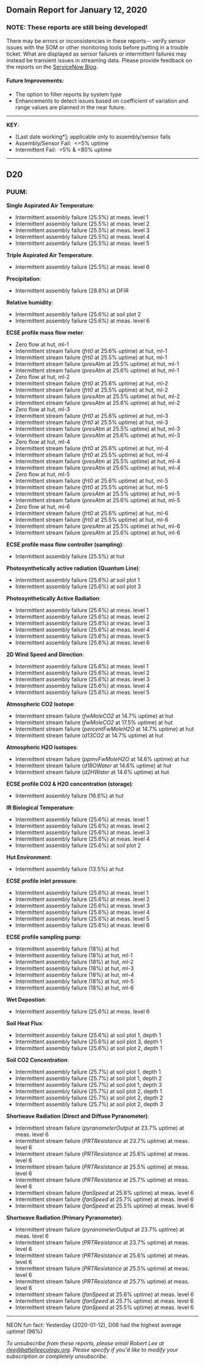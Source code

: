 ## Domain Report for January 12, 2020


### NOTE: These reports are still being developed!
There may be errors or inconsistencies in these reports-- verify sensor issues with the SOM or other monitoring tools before putting in a trouble ticket. What are displayed as sensor failures or intermittent failures may instead be transient issues in streaming data.
Please provide feedback on the reports on the [ServiceNow Blog](https://neon.service-now.com/community?id=community_blog&sys_id=9b4fbe8adbed734017ecf9041d9619be).

#### Future Improvements: 
 - The option to filter reports by system type 
 - Enhancements to detect issues based on coefficient of variation and range values are planned in the near future.

***

**KEY**:

 - [Last date working*]; applicable only to assembly/sensor fails
 - Assembly/Sensor Fail:&nbsp;&nbsp;<=5% uptime
 - Intermittent Fail:&nbsp;&nbsp;>5% & <80% uptime

***
## D20

### PUUM:

**Single Aspirated Air Temperature**:
 - Intermittent assembly failure (25.5%) at meas. level 1
 - Intermittent assembly failure (25.5%) at meas. level 2
 - Intermittent assembly failure (25.5%) at meas. level 3
 - Intermittent assembly failure (25.5%) at meas. level 4
 - Intermittent assembly failure (25.5%) at meas. level 5

**Triple Aspirated Air Temperature**:
 - Intermittent assembly failure (25.5%) at meas. level 6

**Precipitation**:
 - Intermittent assembly failure (28.6%) at DFIR

**Relative humidity**:
 - Intermittent assembly failure (25.6%) at soil plot 2
 - Intermittent assembly failure (25.6%) at meas. level 6

**ECSE profile mass flow meter**:
 - Zero flow at hut, ml-1
 - Intermittent stream failure (_frt0_ at 25.6% uptime) at hut, ml-1
 - Intermittent stream failure (_frt0_ at 25.5% uptime) at hut, ml-1
 - Intermittent stream failure (_presAtm_ at 25.5% uptime) at hut, ml-1
 - Intermittent stream failure (_presAtm_ at 25.6% uptime) at hut, ml-1
 - Zero flow at hut, ml-2
 - Intermittent stream failure (_frt0_ at 25.6% uptime) at hut, ml-2
 - Intermittent stream failure (_frt0_ at 25.5% uptime) at hut, ml-2
 - Intermittent stream failure (_presAtm_ at 25.5% uptime) at hut, ml-2
 - Intermittent stream failure (_presAtm_ at 25.6% uptime) at hut, ml-2
 - Zero flow at hut, ml-3
 - Intermittent stream failure (_frt0_ at 25.6% uptime) at hut, ml-3
 - Intermittent stream failure (_frt0_ at 25.5% uptime) at hut, ml-3
 - Intermittent stream failure (_presAtm_ at 25.5% uptime) at hut, ml-3
 - Intermittent stream failure (_presAtm_ at 25.6% uptime) at hut, ml-3
 - Zero flow at hut, ml-4
 - Intermittent stream failure (_frt0_ at 25.6% uptime) at hut, ml-4
 - Intermittent stream failure (_frt0_ at 25.5% uptime) at hut, ml-4
 - Intermittent stream failure (_presAtm_ at 25.5% uptime) at hut, ml-4
 - Intermittent stream failure (_presAtm_ at 25.6% uptime) at hut, ml-4
 - Zero flow at hut, ml-5
 - Intermittent stream failure (_frt0_ at 25.6% uptime) at hut, ml-5
 - Intermittent stream failure (_frt0_ at 25.5% uptime) at hut, ml-5
 - Intermittent stream failure (_presAtm_ at 25.5% uptime) at hut, ml-5
 - Intermittent stream failure (_presAtm_ at 25.6% uptime) at hut, ml-5
 - Zero flow at hut, ml-6
 - Intermittent stream failure (_frt0_ at 25.6% uptime) at hut, ml-6
 - Intermittent stream failure (_frt0_ at 25.5% uptime) at hut, ml-6
 - Intermittent stream failure (_presAtm_ at 25.5% uptime) at hut, ml-6
 - Intermittent stream failure (_presAtm_ at 25.6% uptime) at hut, ml-6

**ECSE profile mass flow controller (sampling)**:
 - Intermittent assembly failure (25.5%) at hut

**Photosynthetically active radiation (Quantum Line)**:
 - Intermittent assembly failure (25.6%) at soil plot 1
 - Intermittent assembly failure (25.6%) at soil plot 3

**Photosynthetically Active Radiation**:
 - Intermittent assembly failure (25.6%) at meas. level 1
 - Intermittent assembly failure (25.6%) at meas. level 2
 - Intermittent assembly failure (25.6%) at meas. level 3
 - Intermittent assembly failure (25.6%) at meas. level 4
 - Intermittent assembly failure (25.6%) at meas. level 5
 - Intermittent assembly failure (25.6%) at meas. level 6

**2D Wind Speed and Direction**:
 - Intermittent assembly failure (25.6%) at meas. level 1
 - Intermittent assembly failure (25.6%) at meas. level 2
 - Intermittent assembly failure (25.6%) at meas. level 3
 - Intermittent assembly failure (25.6%) at meas. level 4
 - Intermittent assembly failure (25.6%) at meas. level 5

**Atmospheric CO2 Isotope**:
 - Intermittent stream failure (_fwMoleCO2_ at 14.7% uptime) at hut
 - Intermittent stream failure (_fwMoleCO2_ at 17.5% uptime) at hut
 - Intermittent stream failure (_percentFwMoleH2O_ at 14.7% uptime) at hut
 - Intermittent stream failure (_d13CO2_ at 14.7% uptime) at hut

**Atmospheric H2O Isotopes**:
 - Intermittent stream failure (_ppmvFwMoleH2O_ at 14.6% uptime) at hut
 - Intermittent stream failure (_d18OWater_ at 14.6% uptime) at hut
 - Intermittent stream failure (_d2HWater_ at 14.6% uptime) at hut

**ECSE profile CO2 & H2O concentration (storage)**:
 - Intermittent assembly failure (16.6%) at hut

**IR Biological Temperature**:
 - Intermittent assembly failure (25.6%) at meas. level 1
 - Intermittent assembly failure (25.6%) at meas. level 2
 - Intermittent assembly failure (25.6%) at meas. level 3
 - Intermittent assembly failure (25.6%) at meas. level 4
 - Intermittent assembly failure (25.6%) at soil plot 2

**Hut Environment**:
 - Intermittent assembly failure (13.5%) at hut

**ECSE profile inlet pressure**:
 - Intermittent assembly failure (25.6%) at meas. level 1
 - Intermittent assembly failure (25.6%) at meas. level 2
 - Intermittent assembly failure (25.6%) at meas. level 3
 - Intermittent assembly failure (25.6%) at meas. level 4
 - Intermittent assembly failure (25.6%) at meas. level 5
 - Intermittent assembly failure (25.6%) at meas. level 6

**ECSE profile sampling pump**:
 - Intermittent assembly failure (18%) at hut
 - Intermittent assembly failure (18%) at hut, ml-1
 - Intermittent assembly failure (18%) at hut, ml-2
 - Intermittent assembly failure (18%) at hut, ml-3
 - Intermittent assembly failure (18%) at hut, ml-4
 - Intermittent assembly failure (18%) at hut, ml-5
 - Intermittent assembly failure (18%) at hut, ml-6

**Wet Depostion**:
 - Intermittent assembly failure (25.6%) at meas. level 6

**Soil Heat Flux**:
 - Intermittent assembly failure (25.6%) at soil plot 1, depth 1
 - Intermittent assembly failure (25.6%) at soil plot 3, depth 1
 - Intermittent assembly failure (25.6%) at soil plot 2, depth 1

**Soil CO2 Concentration**:
 - Intermittent assembly failure (25.7%) at soil plot 1, depth 1
 - Intermittent assembly failure (25.7%) at soil plot 1, depth 2
 - Intermittent assembly failure (25.7%) at soil plot 1, depth 3
 - Intermittent assembly failure (25.7%) at soil plot 2, depth 1
 - Intermittent assembly failure (25.7%) at soil plot 2, depth 2
 - Intermittent assembly failure (25.7%) at soil plot 2, depth 3

**Shortwave Radiation (Direct and Diffuse Pyranometer)**:
 - Intermittent stream failure (_pyranometerOutput_ at 23.7% uptime) at meas. level 6
 - Intermittent stream failure (_PRTResistance_ at 23.7% uptime) at meas. level 6
 - Intermittent stream failure (_PRTResistance_ at 25.6% uptime) at meas. level 6
 - Intermittent stream failure (_PRTResistance_ at 25.5% uptime) at meas. level 6
 - Intermittent stream failure (_PRTResistance_ at 25.7% uptime) at meas. level 6
 - Intermittent stream failure (_fanSpeed_ at 25.6% uptime) at meas. level 6
 - Intermittent stream failure (_fanSpeed_ at 25.7% uptime) at meas. level 6
 - Intermittent stream failure (_fanSpeed_ at 25.5% uptime) at meas. level 6

**Shortwave Radiation (Primary Pyranometer)**:
 - Intermittent stream failure (_pyranometerOutput_ at 23.7% uptime) at meas. level 6
 - Intermittent stream failure (_PRTResistance_ at 23.7% uptime) at meas. level 6
 - Intermittent stream failure (_PRTResistance_ at 25.6% uptime) at meas. level 6
 - Intermittent stream failure (_PRTResistance_ at 25.5% uptime) at meas. level 6
 - Intermittent stream failure (_PRTResistance_ at 25.7% uptime) at meas. level 6
 - Intermittent stream failure (_fanSpeed_ at 25.6% uptime) at meas. level 6
 - Intermittent stream failure (_fanSpeed_ at 25.7% uptime) at meas. level 6
 - Intermittent stream failure (_fanSpeed_ at 25.5% uptime) at meas. level 6

***
NEON fun fact: Yesterday (2020-01-12), D06 had the highest average uptime! (96%)

_To unsubscribe from these reports, please email Robert Lee at rlee@battelleecology.org. Please specify if you'd like to modify your subscription or completely unsubscribe._
